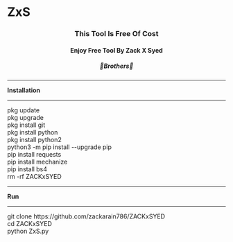 # ZxS
<h3 align="center">This Tool Is Free Of Cost</h3>
<h4 align="center">Enjoy Free Tool By Zack X Syed</hr>
<h5 align="center">🥀Brothers🥀</h5>
<hr>
<strong>Installation</strong></br>
<hr>
pkg update</br>
pkg upgrade</br>
pkg install git</br>
pkg install python</br>
pkg install python2</br>
python3 -m pip install --upgrade pip</br>
pip install requests</br>
pip install mechanize</br>
pip install bs4</br>
rm -rf ZACKxSYED</br>
<hr>
<strong>Run</strong></br>
<hr>
git clone https://github.com/zackarain786/ZACKxSYED</br>
cd ZACKxSYED</br>
python ZxS.py</br>
